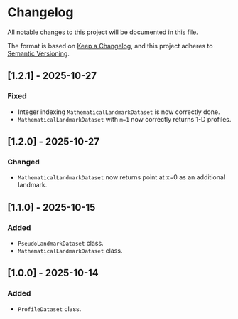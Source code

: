 # Changelog

All notable changes to this project will be documented in this file.

The format is based on [Keep a Changelog](https://keepachangelog.com/en/1.1.0/),
and this project adheres to [Semantic Versioning](https://semver.org/spec/v2.0.0.html).

## [1.2.1] - 2025-10-27

### Fixed

- Integer indexing `MathematicalLandmarkDataset` is now correctly done.
- `MathematicalLandmarkDataset` with `m=1` now correctly returns 1-D profiles.

## [1.2.0] - 2025-10-27

### Changed

- `MathematicalLandmarkDataset` now returns point at x=0 as an additional landmark.

## [1.1.0] - 2025-10-15

### Added

- `PseudoLandmarkDataset` class.
- `MathematicalLandmarkDataset` class.

## [1.0.0] - 2025-10-14

### Added

- `ProfileDataset` class.